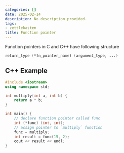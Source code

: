```yaml
---
categories: []
date: 2025-02-14
description: No description provided.
tags:
- zettlekasten
title: Function pointer
---
```


Function pointers in C and C++ have following structure 

`return_type (*fn_pointer_name) (argument_type, ...)`

## C++ Example

```c++
#include <iostream>
using namespace std;

int multiply(int a, int b) {
	return a * b;
}

int main() {
	// declare function pointer called func 
	int (*func) (int, int);
	// assign pointer to `multiply` function 
	func = multiply;
	int result = func(15, 2);
	cout << result << endl;	
}
```
